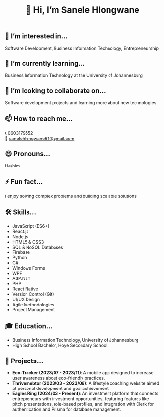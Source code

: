 <!DOCTYPE html>
<html lang="en">
<head>
  <meta charset="UTF-8">
  <meta name="viewport" content="width=device-width, initial-scale=1.0">
  <link rel="stylesheet" href="styles.css">
</head>
<body>
  <div class="container">
    <header>
      <h1><span>👋 Hi, I’m Sanele Hlongwane</span></h1>
    </header>
    <section>
      <div class="info-item">
        <h2>👀 I’m interested in...</h2>
        <p>Software Development, Business Information Technology, Entrepreneurship</p>
      </div>
      <div class="info-item">
        <h2>🌱 I’m currently learning...</h2>
        <p>Business Information Technology at the University of Johannesburg</p>
      </div>
      <div class="info-item">
        <h2>💞️ I’m looking to collaborate on...</h2>
        <p>Software development projects and learning more about new technologies</p>
      </div>
      <div class="info-item">
        <h2>📫 How to reach me...</h2>
        <p class="contact-info">
          📞 0603179552 <br>
          📧 <a href="mailto:sanelehlongwane61@gmail.com">sanelehlongwane61@gmail.com</a>
        </p>
      </div>
      <div class="info-item">
        <h2>😄 Pronouns...</h2>
        <p>He/him</p>
      </div>
      <div class="info-item">
        <h2>⚡ Fun fact...</h2>
        <p class="fun-fact">I enjoy solving complex problems and building scalable solutions.</p>
      </div>
      <div class="info-item skills">
        <h2>🛠️ Skills...</h2>
        <ul>
          <li>JavaScript (ES6+)</li>
          <li>React.js</li>
          <li>Node.js</li>
          <li>HTML5 & CSS3</li>
          <li>SQL & NoSQL Databases</li>
          <li>Firebase</li>
          <li>Python</li>
          <li>C#</li>
          <li>Windows Forms</li>
          <li>WPF</li>
          <li>ASP.NET</li>
          <li>PHP</li>
          <li>React Native</li>
          <li>Version Control (Git)</li>
          <li>UI/UX Design</li>
          <li>Agile Methodologies</li>
          <li>Project Management</li>
        </ul>
      </div>
      <div class="info-item education">
        <h2>🎓 Education...</h2>
        <ul>
          <li>Business Information Technology, University of Johannesburg</li>
          <li>High School Bachelor, Hoye Secondary School</li>
        </ul>
      </div>
      <div class="info-item projects">
        <h2>📂 Projects...</h2>
        <ul>
          <li><strong>Eco-Tracker (2023/07 - 2023/11)</strong>: A mobile app designed to increase user awareness about eco-friendly practices.</li>
          <li><strong>Thrivemebtor (2023/03 - 2023/06)</strong>: A lifestyle coaching website aimed at personal development and goal achievement.</li>
          <li><strong>Eagles Ring (2024/03 - Present)</strong>: An investment platform that connects entrepreneurs with investment opportunities, featuring features like pitch presentations, role-based profiles, and integration with Clerk for authentication and Prisma for database management.</li>
        </ul>
      </div>
    </section>
  </div>
</body>
</html>
